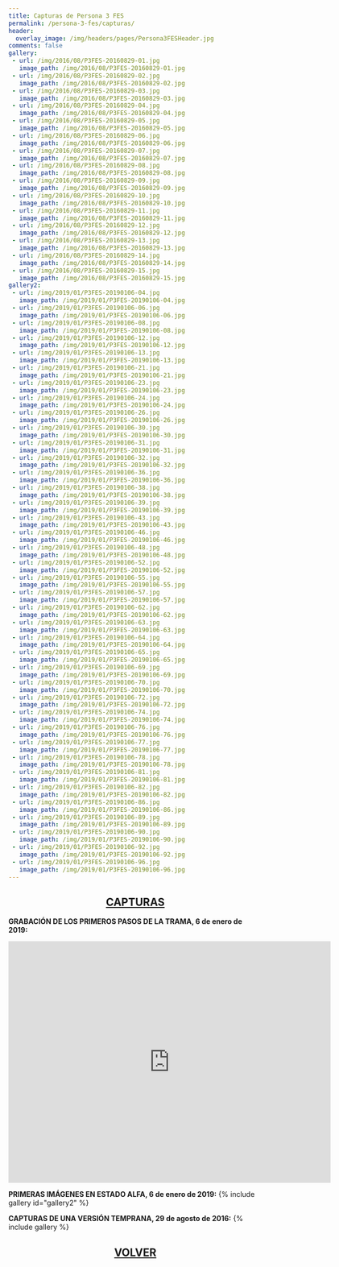 ```yaml
---
title: Capturas de Persona 3 FES
permalink: /persona-3-fes/capturas/
header:
  overlay_image: /img/headers/pages/Persona3FESHeader.jpg
comments: false
gallery:
 - url: /img/2016/08/P3FES-20160829-01.jpg
   image_path: /img/2016/08/P3FES-20160829-01.jpg
 - url: /img/2016/08/P3FES-20160829-02.jpg
   image_path: /img/2016/08/P3FES-20160829-02.jpg
 - url: /img/2016/08/P3FES-20160829-03.jpg
   image_path: /img/2016/08/P3FES-20160829-03.jpg
 - url: /img/2016/08/P3FES-20160829-04.jpg
   image_path: /img/2016/08/P3FES-20160829-04.jpg
 - url: /img/2016/08/P3FES-20160829-05.jpg
   image_path: /img/2016/08/P3FES-20160829-05.jpg
 - url: /img/2016/08/P3FES-20160829-06.jpg
   image_path: /img/2016/08/P3FES-20160829-06.jpg
 - url: /img/2016/08/P3FES-20160829-07.jpg
   image_path: /img/2016/08/P3FES-20160829-07.jpg
 - url: /img/2016/08/P3FES-20160829-08.jpg
   image_path: /img/2016/08/P3FES-20160829-08.jpg
 - url: /img/2016/08/P3FES-20160829-09.jpg
   image_path: /img/2016/08/P3FES-20160829-09.jpg
 - url: /img/2016/08/P3FES-20160829-10.jpg
   image_path: /img/2016/08/P3FES-20160829-10.jpg
 - url: /img/2016/08/P3FES-20160829-11.jpg
   image_path: /img/2016/08/P3FES-20160829-11.jpg
 - url: /img/2016/08/P3FES-20160829-12.jpg
   image_path: /img/2016/08/P3FES-20160829-12.jpg
 - url: /img/2016/08/P3FES-20160829-13.jpg
   image_path: /img/2016/08/P3FES-20160829-13.jpg
 - url: /img/2016/08/P3FES-20160829-14.jpg
   image_path: /img/2016/08/P3FES-20160829-14.jpg
 - url: /img/2016/08/P3FES-20160829-15.jpg
   image_path: /img/2016/08/P3FES-20160829-15.jpg
gallery2:
 - url: /img/2019/01/P3FES-20190106-04.jpg
   image_path: /img/2019/01/P3FES-20190106-04.jpg
 - url: /img/2019/01/P3FES-20190106-06.jpg
   image_path: /img/2019/01/P3FES-20190106-06.jpg
 - url: /img/2019/01/P3FES-20190106-08.jpg
   image_path: /img/2019/01/P3FES-20190106-08.jpg
 - url: /img/2019/01/P3FES-20190106-12.jpg
   image_path: /img/2019/01/P3FES-20190106-12.jpg
 - url: /img/2019/01/P3FES-20190106-13.jpg
   image_path: /img/2019/01/P3FES-20190106-13.jpg
 - url: /img/2019/01/P3FES-20190106-21.jpg
   image_path: /img/2019/01/P3FES-20190106-21.jpg
 - url: /img/2019/01/P3FES-20190106-23.jpg
   image_path: /img/2019/01/P3FES-20190106-23.jpg
 - url: /img/2019/01/P3FES-20190106-24.jpg
   image_path: /img/2019/01/P3FES-20190106-24.jpg
 - url: /img/2019/01/P3FES-20190106-26.jpg
   image_path: /img/2019/01/P3FES-20190106-26.jpg
 - url: /img/2019/01/P3FES-20190106-30.jpg
   image_path: /img/2019/01/P3FES-20190106-30.jpg
 - url: /img/2019/01/P3FES-20190106-31.jpg
   image_path: /img/2019/01/P3FES-20190106-31.jpg
 - url: /img/2019/01/P3FES-20190106-32.jpg
   image_path: /img/2019/01/P3FES-20190106-32.jpg
 - url: /img/2019/01/P3FES-20190106-36.jpg
   image_path: /img/2019/01/P3FES-20190106-36.jpg
 - url: /img/2019/01/P3FES-20190106-38.jpg
   image_path: /img/2019/01/P3FES-20190106-38.jpg
 - url: /img/2019/01/P3FES-20190106-39.jpg
   image_path: /img/2019/01/P3FES-20190106-39.jpg
 - url: /img/2019/01/P3FES-20190106-43.jpg
   image_path: /img/2019/01/P3FES-20190106-43.jpg
 - url: /img/2019/01/P3FES-20190106-46.jpg
   image_path: /img/2019/01/P3FES-20190106-46.jpg
 - url: /img/2019/01/P3FES-20190106-48.jpg
   image_path: /img/2019/01/P3FES-20190106-48.jpg
 - url: /img/2019/01/P3FES-20190106-52.jpg
   image_path: /img/2019/01/P3FES-20190106-52.jpg
 - url: /img/2019/01/P3FES-20190106-55.jpg
   image_path: /img/2019/01/P3FES-20190106-55.jpg
 - url: /img/2019/01/P3FES-20190106-57.jpg
   image_path: /img/2019/01/P3FES-20190106-57.jpg
 - url: /img/2019/01/P3FES-20190106-62.jpg
   image_path: /img/2019/01/P3FES-20190106-62.jpg
 - url: /img/2019/01/P3FES-20190106-63.jpg
   image_path: /img/2019/01/P3FES-20190106-63.jpg
 - url: /img/2019/01/P3FES-20190106-64.jpg
   image_path: /img/2019/01/P3FES-20190106-64.jpg
 - url: /img/2019/01/P3FES-20190106-65.jpg
   image_path: /img/2019/01/P3FES-20190106-65.jpg
 - url: /img/2019/01/P3FES-20190106-69.jpg
   image_path: /img/2019/01/P3FES-20190106-69.jpg
 - url: /img/2019/01/P3FES-20190106-70.jpg
   image_path: /img/2019/01/P3FES-20190106-70.jpg
 - url: /img/2019/01/P3FES-20190106-72.jpg
   image_path: /img/2019/01/P3FES-20190106-72.jpg
 - url: /img/2019/01/P3FES-20190106-74.jpg
   image_path: /img/2019/01/P3FES-20190106-74.jpg
 - url: /img/2019/01/P3FES-20190106-76.jpg
   image_path: /img/2019/01/P3FES-20190106-76.jpg
 - url: /img/2019/01/P3FES-20190106-77.jpg
   image_path: /img/2019/01/P3FES-20190106-77.jpg
 - url: /img/2019/01/P3FES-20190106-78.jpg
   image_path: /img/2019/01/P3FES-20190106-78.jpg
 - url: /img/2019/01/P3FES-20190106-81.jpg
   image_path: /img/2019/01/P3FES-20190106-81.jpg
 - url: /img/2019/01/P3FES-20190106-82.jpg
   image_path: /img/2019/01/P3FES-20190106-82.jpg
 - url: /img/2019/01/P3FES-20190106-86.jpg
   image_path: /img/2019/01/P3FES-20190106-86.jpg
 - url: /img/2019/01/P3FES-20190106-89.jpg
   image_path: /img/2019/01/P3FES-20190106-89.jpg
 - url: /img/2019/01/P3FES-20190106-90.jpg
   image_path: /img/2019/01/P3FES-20190106-90.jpg
 - url: /img/2019/01/P3FES-20190106-92.jpg
   image_path: /img/2019/01/P3FES-20190106-92.jpg
 - url: /img/2019/01/P3FES-20190106-96.jpg
   image_path: /img/2019/01/P3FES-20190106-96.jpg
---
```

<h2 style="text-align: center;"><strong><a href="/persona-3-fes/capturas/">CAPTURAS</a></strong></h2>

**GRABACIÓN DE LOS PRIMEROS PASOS DE LA TRAMA, 6 de enero de 2019:**
<center><iframe width="640" height="480" src="https://www.youtube-nocookie.com/embed/dp70jlAyrWo?rel=0" frameborder="0" allow="accelerometer; autoplay; encrypted-media; gyroscope; picture-in-picture" allowfullscreen></iframe></center>

**PRIMERAS IMÁGENES EN ESTADO ALFA, 6 de enero de 2019:**
{% include gallery id="gallery2" %}

**CAPTURAS DE UNA VERSIÓN TEMPRANA, 29 de agosto de 2016:**
{% include gallery %}

<h2 style="text-align: center;"><a href="/persona-3-fes/"><strong>VOLVER</strong></a></h2>


